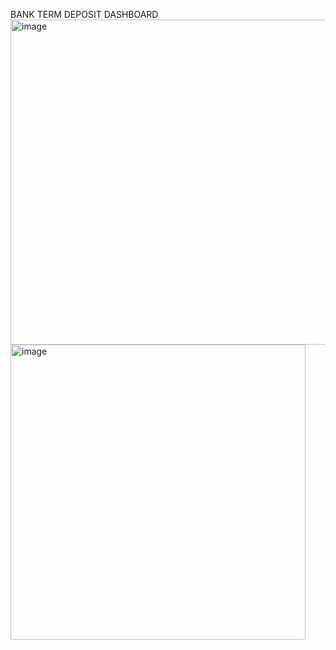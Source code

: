 BANK TERM DEPOSIT DASHBOARD
<img width="520" alt="image" src="https://github.com/Akshaya-156/bank-term-deposit-dashboard-powerbi/assets/153593738/b4a5278f-f820-4336-9aab-6c40f1177bc3">
<img width="472" alt="image" src="https://github.com/Akshaya-156/bank-term-deposit-dashboard-powerbi/assets/153593738/7797e139-b919-45dd-9542-1ab613445e80">
